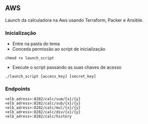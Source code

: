 ## AWS 

Launch da calculadora na Aws usando Terraform, Packer e Ansible.

### Inicialização
* Entre na pasta do tema
* Conceda permissão ao script de inicialização
```
chmod +x launch_script
```
* Execute o script passando as suas chaves de acesso
```
./launch_script [access_key] [secret_key]
```
 
### Endpoints
```
<elb_adress>:8282/calc/sum/{x}/{y}
<elb_adress>:8282/calc/sub/{x}/{y}
<elb_adress>:8282/calc/mul/{x}/{y}
<elb_adress>:8282/calc/div/{x}/{y}
<elb_adress>:8282/calc/history
```
